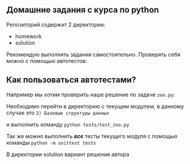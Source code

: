 ## Домашние задания с курса по python
Репозиторий содержит 2 директории:

* homework
* solution

Рекомендую выполнять задания самостоятельно. Проверять себя можно с помощью автотестов:

## Как пользоваться автотестами?
Например мы хотим проверить наше решение по задаче `zoo.py`:

Необходимо перейти в директорию с текущим модулем, в данному случае это `2) Базовые структуры данных` 

и выполнить команду `python tests/test_zoo.py`

Так же можно выполнить ***все*** тесты текущего модуля с помощью команды `python -m unittest tests`

В директории solution вариант решения автора
